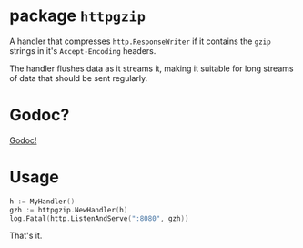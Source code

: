 # package `httpgzip`

A handler that compresses `http.ResponseWriter` if it contains the `gzip`
strings in it's `Accept-Encoding` headers.

The handler flushes data as it streams it, making it suitable for long
streams of data that should be sent regularly.

# Godoc?

[Godoc!](http://godoc.org/github.com/aybabtme/httpgzip)

# Usage

```go
h := MyHandler()
gzh := httpgzip.NewHandler(h)
log.Fatal(http.ListenAndServe(":8080", gzh))
```

That's it.

